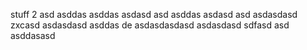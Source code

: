 stuff
 2
asd
asddas
asddas
asdasd
asd
asddas
asdasd
asd
asdasdasd
zxcasd
asdasdasd
asddas
de
asdasdasdasd
asdasdasd
sdfasd
asd
asddasasd
